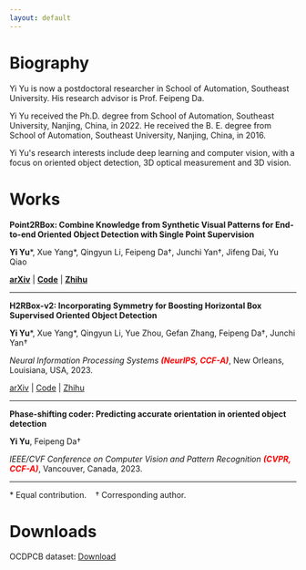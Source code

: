```yaml
---
layout: default
---
```


# Biography

Yi Yu is now a postdoctoral researcher in School of Automation, Southeast University. His research advisor is Prof. Feipeng Da. 

Yi Yu received the Ph.D. degree from School of Automation, Southeast University, Nanjing, China, in 2022. He received the B. E. degree from School of Automation, Southeast University, Nanjing, China, in 2016.

Yi Yu's research interests include deep learning and computer vision, with a focus on oriented object detection, 3D optical measurement and 3D vision.

# Works

**Point2RBox: Combine Knowledge from Synthetic Visual Patterns for End-to-end Oriented Object Detection with Single Point Supervision**

**Yi Yu**\*, Xue Yang\*, Qingyun Li, Feipeng Da†, Junchi Yan†, Jifeng Dai, Yu Qiao

[**arXiv**](https://arxiv.org/abs/2311.14758) \| [**Code**](https://github.com/open-mmlab/mmrotate) \| [**Zhihu**](https://zhuanlan.zhihu.com/p/668627776)

---

**H2RBox-v2: Incorporating Symmetry for Boosting Horizontal Box Supervised Oriented Object Detection**

**Yi Yu**\*, Xue Yang\*, Qingyun Li, Yue Zhou, Gefan Zhang, Feipeng Da†, Junchi Yan†

*Neural Information Processing Systems* <b style='color:red'>*(NeurIPS, CCF-A)*</b>, New Orleans, Louisiana, USA, 2023. 

[arXiv](https://arxiv.org/abs/2304.04403) \| [Code](https://github.com/open-mmlab/mmrotate) \| [Zhihu](https://zhuanlan.zhihu.com/p/620884206)

---

**Phase-shifting coder: Predicting accurate orientation in oriented object detection**

**Yi Yu**, Feipeng Da†

*IEEE/CVF Conference on Computer Vision and Pattern Recognition* <b style='color:red'>*(CVPR, CCF-A)*</b>, Vancouver, Canada, 2023. 

---

\* Equal contribution. &nbsp;&nbsp; † Corresponding author.

# Downloads

OCDPCB dataset: [Download](https://drive.google.com/file/d/1X-9jsUreu0Eyzyi8lG-oBLHTcKTbNcHo/view?usp=sharing)

